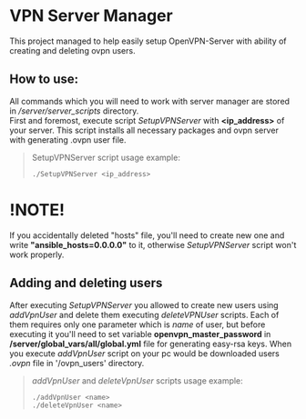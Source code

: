 # VPN Server Manager

This project managed to help easily setup OpenVPN-Server with ability of creating and deleting ovpn users.

## How to use:

All commands which you will need to work with server manager are stored in _/server/server_scripts_ directory.  
First and foremost, execute script _SetupVPNServer_ with **<ip_address>** of your server.
This script installs all necessary packages and ovpn server with generating .ovpn user file.

> SetupVPNServer script usage example:  
>  
> `./SetupVPNServer <ip_address>`

# !NOTE!
If you accidentally deleted \"hosts\" file, you'll need to create new one and write **\"ansible_hosts=0.0.0.0\"** to it, 
otherwise _SetupVPNServer_ script won't work properly.

## Adding and deleting users

After executing _SetupVPNServer_ you allowed to create new users using _addVpnUser_ and delete them executing
_deleteVPNUser_ scripts. Each of them requires only one parameter which is _name_ of user, but before executing it you'll need
to set variable **openvpn_master_password** in **/server/global_vars/all/global.yml** file for generating easy-rsa keys. 
When you execute _addVpnUser_ script on your pc would be downloaded users _.ovpn_ file in '/ovpn_users' directory.

>_addVpnUser_ and _deleteVpnUser_ scripts usage example:
>  
>`./addVpnUser <name>`  
>`./deleteVpnUser <name>`
